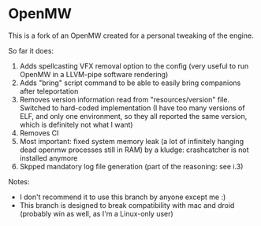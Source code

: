 OpenMW
======

This is a fork of an OpenMW created for a personal tweaking of the engine.

So far it does:
1) Adds spellcasting VFX removal option to the config (very useful to run OpenMW in a LLVM-pipe software rendering)
2) Adds "bring" script command to be able to easily bring companions after teleportation
3) Removes version information read from "resources/version" file. Switched to hard-coded implementation (I have too many versions of ELF, and only one environment, so they all reported the same version, which is definitely not what I want)
4) Removes CI
5) Most important: fixed system memory leak (a lot of infinitely hanging dead openmw processes still in RAM) by a kludge: crashcatcher is not installed anymore
6) Skpped mandatory log file generation (part of the reasoning: see i.3)

Notes:
 * I don't recommend it to use this branch by anyone except me :)
 * This branch is designed to break compatibility with mac and droid (probably win as well, as I'm a Linux-only user)
